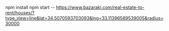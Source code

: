 npm install
npm start -- https://www.bazaraki.com/real-estate-to-rent/houses/?type_view=line&lat=34.5070593703093&lng=33.11396589539005&radius=30000

